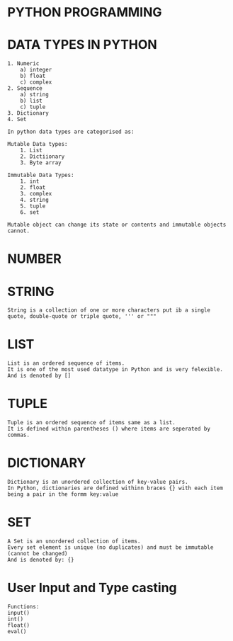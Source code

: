 # PYTHON PROGRAMMING

# DATA TYPES IN PYTHON
    1. Numeric
        a) integer
        b) float
        c) complex
    2. Sequence
        a) string
        b) list
        c) tuple
    3. Dictionary
    4. Set

    In python data types are categorised as:
    
    Mutable Data types:
        1. List
        2. Dictiionary
        3. Byte array

    Immutable Data Types:
        1. int
        2. float
        3. complex
        4. string
        5. tuple
        6. set
    
    Mutable object can change its state or contents and immutable objects cannot.

# NUMBER

# STRING
    String is a collection of one or more characters put ib a single quote, double-quote or triple quote, ''' or """

# LIST
    List is an ordered sequence of items.
    It is one of the most used datatype in Python and is very felexible.
    And is denoted by []

# TUPLE
    Tuple is an ordered sequence of items same as a list.
    It is defined within parentheses () where items are seperated by commas.

# DICTIONARY
    Dictionary is an unordered collection of key-value pairs.
    In Python, dictionaries are defined withinn braces {} with each item being a pair in the formm key:value

# SET
    A Set is an unordered collection of items.
    Every set element is unique (no duplicates) and must be immutable (cannot be changed)
    And is denoted by: {}

# User Input and Type casting
    Functions:
    input()
    int()
    float()
    eval()